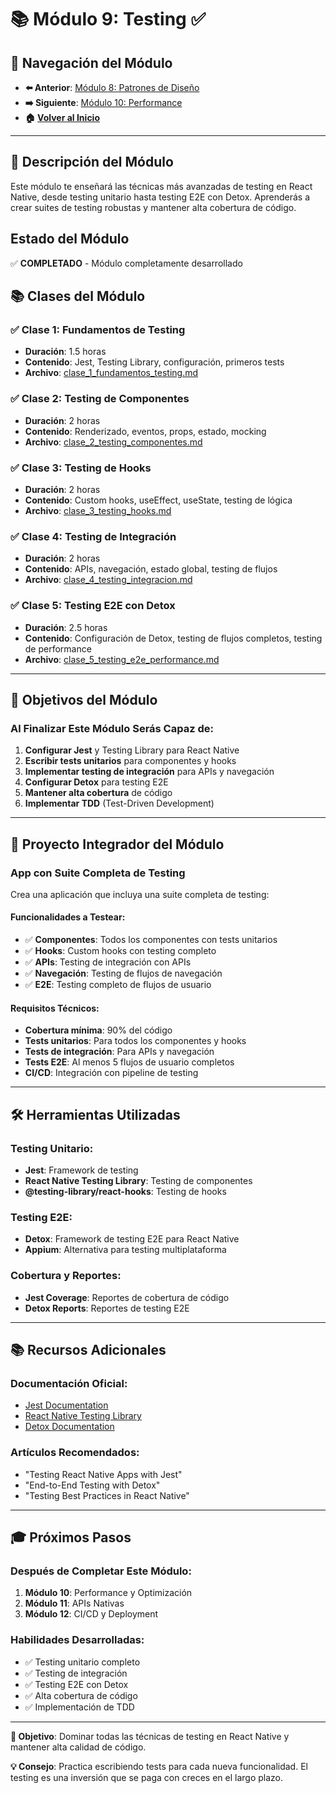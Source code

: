 # 📚 Módulo 9: Testing ✅

## 🧭 Navegación del Módulo
- **⬅️ Anterior**: [Módulo 8: Patrones de Diseño](../senior_1/README.md)
- **➡️ Siguiente**: [Módulo 10: Performance](../senior_3/README.md)
- **🏠 [Volver al Inicio](../../README.md)**

---

## 🎯 Descripción del Módulo

Este módulo te enseñará las técnicas más avanzadas de testing en React Native, desde testing unitario hasta testing E2E con Detox. Aprenderás a crear suites de testing robustas y mantener alta cobertura de código.

## Estado del Módulo
✅ **COMPLETADO** - Módulo completamente desarrollado

## 📚 Clases del Módulo

### ✅ **Clase 1: Fundamentos de Testing**
- **Duración**: 1.5 horas
- **Contenido**: Jest, Testing Library, configuración, primeros tests
- **Archivo**: [clase_1_fundamentos_testing.md](clase_1_fundamentos_testing.md)

### ✅ **Clase 2: Testing de Componentes**
- **Duración**: 2 horas
- **Contenido**: Renderizado, eventos, props, estado, mocking
- **Archivo**: [clase_2_testing_componentes.md](clase_2_testing_componentes.md)

### ✅ **Clase 3: Testing de Hooks**
- **Duración**: 2 horas
- **Contenido**: Custom hooks, useEffect, useState, testing de lógica
- **Archivo**: [clase_3_testing_hooks.md](clase_3_testing_hooks.md)

### ✅ **Clase 4: Testing de Integración**
- **Duración**: 2 horas
- **Contenido**: APIs, navegación, estado global, testing de flujos
- **Archivo**: [clase_4_testing_integracion.md](clase_4_testing_integracion.md)

### ✅ **Clase 5: Testing E2E con Detox**
- **Duración**: 2.5 horas
- **Contenido**: Configuración de Detox, testing de flujos completos, testing de performance
- **Archivo**: [clase_5_testing_e2e_performance.md](clase_5_testing_e2e_performance.md)

---

## 🎯 Objetivos del Módulo

### **Al Finalizar Este Módulo Serás Capaz de:**
1. **Configurar Jest** y Testing Library para React Native
2. **Escribir tests unitarios** para componentes y hooks
3. **Implementar testing de integración** para APIs y navegación
4. **Configurar Detox** para testing E2E
5. **Mantener alta cobertura** de código
6. **Implementar TDD** (Test-Driven Development)

---

## 🚀 Proyecto Integrador del Módulo

### **App con Suite Completa de Testing**

Crea una aplicación que incluya una suite completa de testing:

#### **Funcionalidades a Testear:**
- ✅ **Componentes**: Todos los componentes con tests unitarios
- ✅ **Hooks**: Custom hooks con testing completo
- ✅ **APIs**: Testing de integración con APIs
- ✅ **Navegación**: Testing de flujos de navegación
- ✅ **E2E**: Testing completo de flujos de usuario

#### **Requisitos Técnicos:**
- **Cobertura mínima**: 90% del código
- **Tests unitarios**: Para todos los componentes y hooks
- **Tests de integración**: Para APIs y navegación
- **Tests E2E**: Al menos 5 flujos de usuario completos
- **CI/CD**: Integración con pipeline de testing

---

## 🛠️ Herramientas Utilizadas

### **Testing Unitario:**
- **Jest**: Framework de testing
- **React Native Testing Library**: Testing de componentes
- **@testing-library/react-hooks**: Testing de hooks

### **Testing E2E:**
- **Detox**: Framework de testing E2E para React Native
- **Appium**: Alternativa para testing multiplataforma

### **Cobertura y Reportes:**
- **Jest Coverage**: Reportes de cobertura de código
- **Detox Reports**: Reportes de testing E2E

---

## 📚 Recursos Adicionales

### **Documentación Oficial:**
- [Jest Documentation](https://jestjs.io/)
- [React Native Testing Library](https://callstack.github.io/react-native-testing-library/)
- [Detox Documentation](https://wix.github.io/Detox/)

### **Artículos Recomendados:**
- "Testing React Native Apps with Jest"
- "End-to-End Testing with Detox"
- "Testing Best Practices in React Native"

---

## 🎓 Próximos Pasos

### **Después de Completar Este Módulo:**
1. **Módulo 10**: Performance y Optimización
2. **Módulo 11**: APIs Nativas
3. **Módulo 12**: CI/CD y Deployment

### **Habilidades Desarrolladas:**
- ✅ Testing unitario completo
- ✅ Testing de integración
- ✅ Testing E2E con Detox
- ✅ Alta cobertura de código
- ✅ Implementación de TDD

---

**🎯 Objetivo**: Dominar todas las técnicas de testing en React Native y mantener alta calidad de código.

**💡 Consejo**: Practica escribiendo tests para cada nueva funcionalidad. El testing es una inversión que se paga con creces en el largo plazo.
